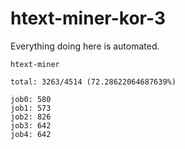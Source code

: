 # htext-miner-kor-3

Everything doing here is automated.

```
htext-miner

total: 3263/4514 (72.28622064687639%)

job0: 580
job1: 573
job2: 826
job3: 642
job4: 642
```
